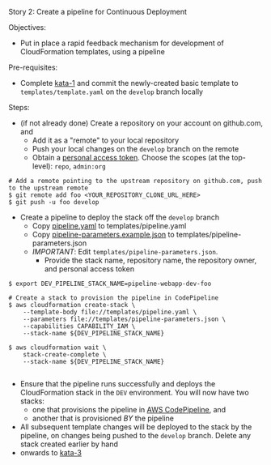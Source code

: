 Story 2: Create a pipeline for Continuous Deployment

Objectives:
- Put in place a rapid feedback mechanism for development of CloudFormation templates, using a pipeline

Pre-requisites:
- Complete [kata-1](../kata-1/HOW-TO.md) and commit the newly-created basic template to `templates/template.yaml` on the `develop` branch locally  

Steps:
- (if not already done) Create a repository on your account on github.com, and 
    - Add it as a "remote" to your local repository
    - Push your local changes on the `develop` branch on the remote
    - Obtain a [personal access token](https://help.github.com/en/articles/creating-a-personal-access-token-for-the-command-line). Choose the scopes (at the top-level): `repo`, `admin:org`

```
# Add a remote pointing to the upstream repository on github.com, push to the upstream remote
$ git remote add foo <YOUR_REPOSITORY_CLONE_URL_HERE>
$ git push -u foo develop

```
    
- Create a pipeline to deploy the stack off the `develop` branch
    - Copy [pipeline.yaml](pipeline.yaml) to templates/pipeline.yaml
    - Copy [pipeline-parameters.example.json](pipeline-parameters.example.json) to templates/pipeline-parameters.json
    - _IMPORTANT_: Edit `templates/pipeline-parameters.json`. 
        - Provide the stack name, repository name, the repository owner, and personal access token

```
$ export DEV_PIPELINE_STACK_NAME=pipeline-webapp-dev-foo

# Create a stack to provision the pipeline in CodePipeline
$ aws cloudformation create-stack \
    --template-body file://templates/pipeline.yaml \
    --parameters file://templates/pipeline-parameters.json \
    --capabilities CAPABILITY_IAM \
    --stack-name ${DEV_PIPELINE_STACK_NAME}

$ aws cloudformation wait \
    stack-create-complete \
    --stack-name ${DEV_PIPELINE_STACK_NAME}
    
```

- Ensure that the pipeline runs successfully and deploys the CloudFormation stack in the `DEV` environment. You will now have two stacks:
    - one that provisions the pipeline in [AWS CodePipeline](https://aws.amazon.com/codepipeline/), and 
    - another that is provisioned _BY_ the pipeline
- All subsequent template changes will be deployed to the stack by the pipeline, on changes being pushed to the `develop` branch. Delete any stack created earlier by hand
- onwards to [kata-3](../kata-3/HOW-TO.md) 
